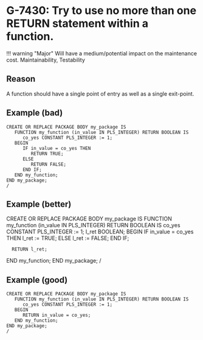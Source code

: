 # G-7430: Try to use no more than one RETURN statement within a function.

!!! warning "Major"
    Will have a medium/potential impact on the maintenance cost.
    Maintainability, Testability

## Reason

A function should have a single point of entry as well as a single exit-point.

## Example (bad)

```
CREATE OR REPLACE PACKAGE BODY my_package IS
   FUNCTION my_function (in_value IN PLS_INTEGER) RETURN BOOLEAN IS
      co_yes CONSTANT PLS_INTEGER := 1;
   BEGIN
      IF in_value = co_yes THEN
         RETURN TRUE;
      ELSE
         RETURN FALSE;
      END IF;
   END my_function;
END my_package;
/
```

## Example (better)

CREATE OR REPLACE PACKAGE BODY my_package IS
   FUNCTION my_function (in_value IN PLS_INTEGER) RETURN BOOLEAN IS
      co_yes CONSTANT PLS_INTEGER := 1;
      l_ret BOOLEAN;
   BEGIN
      IF in_value = co_yes THEN
         l_ret := TRUE;
      ELSE
         l_ret := FALSE;
      END IF;
      
      RETURN l_ret;
   END my_function;
END my_package;
/

## Example (good)

```
CREATE OR REPLACE PACKAGE BODY my_package IS
   FUNCTION my_function (in_value IN PLS_INTEGER) RETURN BOOLEAN IS
      co_yes CONSTANT PLS_INTEGER := 1;
   BEGIN
      RETURN in_value = co_yes;
   END my_function;
END my_package;
/
```